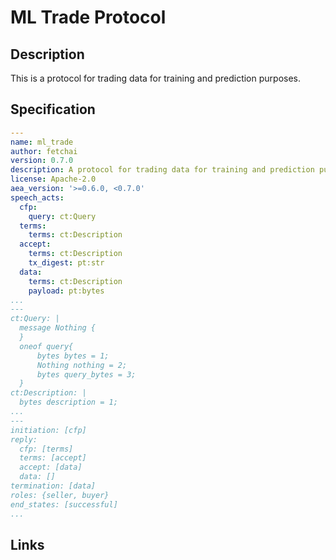 # ML Trade Protocol

## Description

This is a protocol for trading data for training and prediction purposes.

## Specification

```yaml
---
name: ml_trade
author: fetchai
version: 0.7.0
description: A protocol for trading data for training and prediction purposes.
license: Apache-2.0
aea_version: '>=0.6.0, <0.7.0'
speech_acts:
  cfp:
    query: ct:Query
  terms:
    terms: ct:Description
  accept:
    terms: ct:Description
    tx_digest: pt:str
  data:
    terms: ct:Description
    payload: pt:bytes
...
---
ct:Query: |
  message Nothing {
  }
  oneof query{
      bytes bytes = 1;
      Nothing nothing = 2;
      bytes query_bytes = 3;
  }
ct:Description: |
  bytes description = 1;
...
---
initiation: [cfp]
reply:
  cfp: [terms]
  terms: [accept]
  accept: [data]
  data: []
termination: [data]
roles: {seller, buyer}
end_states: [successful]
...
```

## Links
